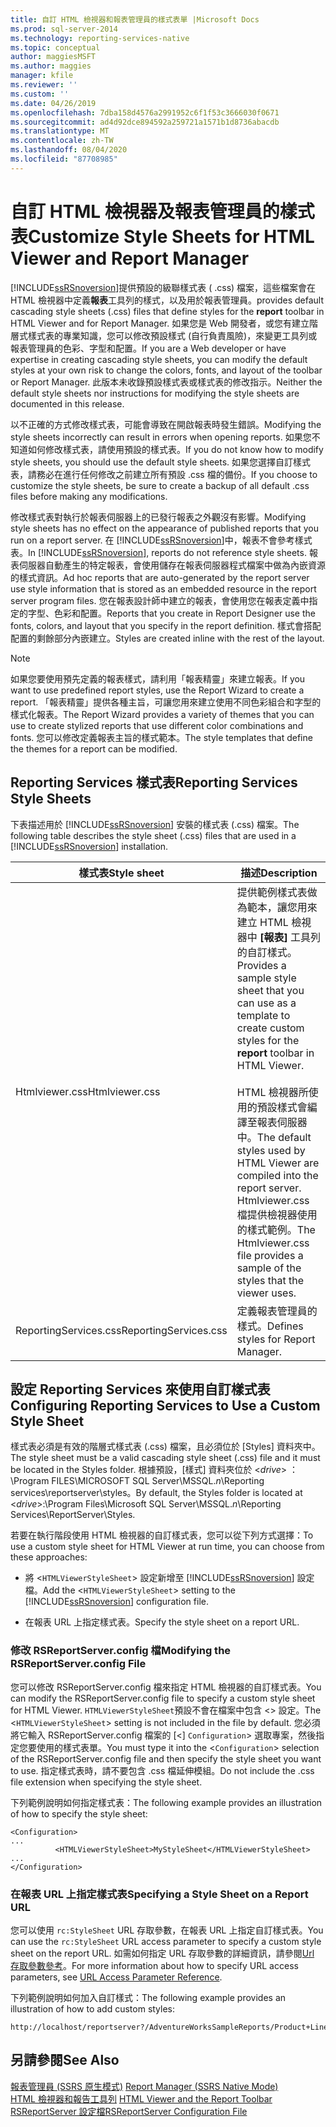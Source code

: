 ```yaml
---
title: 自訂 HTML 檢視器和報表管理員的樣式表單 |Microsoft Docs
ms.prod: sql-server-2014
ms.technology: reporting-services-native
ms.topic: conceptual
author: maggiesMSFT
ms.author: maggies
manager: kfile
ms.reviewer: ''
ms.custom: ''
ms.date: 04/26/2019
ms.openlocfilehash: 7dba158d4576a2991952c6f1f53c3666030f0671
ms.sourcegitcommit: ad4d92dce894592a259721a1571b1d8736abacdb
ms.translationtype: MT
ms.contentlocale: zh-TW
ms.lasthandoff: 08/04/2020
ms.locfileid: "87708985"
---
```

# <a name="customize-style-sheets-for-html-viewer-and-report-manager"></a><span data-ttu-id="fb0dd-102">自訂 HTML 檢視器及報表管理員的樣式表</span><span class="sxs-lookup"><span data-stu-id="fb0dd-102">Customize Style Sheets for HTML Viewer and Report Manager</span></span>
  [!INCLUDE[ssRSnoversion](../includes/ssrsnoversion-md.md)]<span data-ttu-id="fb0dd-103">提供預設的級聯樣式表 ( .css) 檔案，這些檔案會在 HTML 檢視器中定義**報表**工具列的樣式，以及用於報表管理員。</span><span class="sxs-lookup"><span data-stu-id="fb0dd-103">provides default cascading style sheets (.css) files that define styles for the **report** toolbar in HTML Viewer and for Report Manager.</span></span> <span data-ttu-id="fb0dd-104">如果您是 Web 開發者，或您有建立階層式樣式表的專業知識，您可以修改預設樣式 (自行負責風險)，來變更工具列或報表管理員的色彩、字型和配置。</span><span class="sxs-lookup"><span data-stu-id="fb0dd-104">If you are a Web developer or have expertise in creating cascading style sheets, you can modify the default styles at your own risk to change the colors, fonts, and layout of the toolbar or Report Manager.</span></span> <span data-ttu-id="fb0dd-105">此版本未收錄預設樣式表或樣式表的修改指示。</span><span class="sxs-lookup"><span data-stu-id="fb0dd-105">Neither the default style sheets nor instructions for modifying the style sheets are documented in this release.</span></span>  
  
 <span data-ttu-id="fb0dd-106">以不正確的方式修改樣式表，可能會導致在開啟報表時發生錯誤。</span><span class="sxs-lookup"><span data-stu-id="fb0dd-106">Modifying the style sheets incorrectly can result in errors when opening reports.</span></span> <span data-ttu-id="fb0dd-107">如果您不知道如何修改樣式表，請使用預設的樣式表。</span><span class="sxs-lookup"><span data-stu-id="fb0dd-107">If you do not know how to modify style sheets, you should use the default style sheets.</span></span> <span data-ttu-id="fb0dd-108">如果您選擇自訂樣式表，請務必在進行任何修改之前建立所有預設 .css 檔的備份。</span><span class="sxs-lookup"><span data-stu-id="fb0dd-108">If you choose to customize the style sheets, be sure to create a backup of all default .css files before making any modifications.</span></span>  
  
 <span data-ttu-id="fb0dd-109">修改樣式表對執行於報表伺服器上的已發行報表之外觀沒有影響。</span><span class="sxs-lookup"><span data-stu-id="fb0dd-109">Modifying style sheets has no effect on the appearance of published reports that you run on a report server.</span></span> <span data-ttu-id="fb0dd-110">在 [!INCLUDE[ssRSnoversion](../includes/ssrsnoversion-md.md)]中，報表不會參考樣式表。</span><span class="sxs-lookup"><span data-stu-id="fb0dd-110">In [!INCLUDE[ssRSnoversion](../includes/ssrsnoversion-md.md)], reports do not reference style sheets.</span></span> <span data-ttu-id="fb0dd-111">報表伺服器自動產生的特定報表，會使用儲存在報表伺服器程式檔案中做為內嵌資源的樣式資訊。</span><span class="sxs-lookup"><span data-stu-id="fb0dd-111">Ad hoc reports that are auto-generated by the report server use style information that is stored as an embedded resource in the report server program files.</span></span> <span data-ttu-id="fb0dd-112">您在報表設計師中建立的報表，會使用您在報表定義中指定的字型、色彩和配置。</span><span class="sxs-lookup"><span data-stu-id="fb0dd-112">Reports that you create in Report Designer use the fonts, colors, and layout that you specify in the report definition.</span></span> <span data-ttu-id="fb0dd-113">樣式會搭配配置的剩餘部分內嵌建立。</span><span class="sxs-lookup"><span data-stu-id="fb0dd-113">Styles are created inline with the rest of the layout.</span></span>  
  
> [!NOTE]  
>  <span data-ttu-id="fb0dd-114">如果您要使用預先定義的報表樣式，請利用「報表精靈」來建立報表。</span><span class="sxs-lookup"><span data-stu-id="fb0dd-114">If you want to use predefined report styles, use the Report Wizard to create a report.</span></span> <span data-ttu-id="fb0dd-115">「報表精靈」提供各種主旨，可讓您用來建立使用不同色彩組合和字型的樣式化報表。</span><span class="sxs-lookup"><span data-stu-id="fb0dd-115">The Report Wizard provides a variety of themes that you can use to create stylized reports that use different color combinations and fonts.</span></span> <span data-ttu-id="fb0dd-116">您可以修改定義報表主旨的樣式範本。</span><span class="sxs-lookup"><span data-stu-id="fb0dd-116">The style templates that define the themes for a report can be modified.</span></span>  
  
## <a name="reporting-services-style-sheets"></a><span data-ttu-id="fb0dd-117">Reporting Services 樣式表</span><span class="sxs-lookup"><span data-stu-id="fb0dd-117">Reporting Services Style Sheets</span></span>  
 <span data-ttu-id="fb0dd-118">下表描述用於 [!INCLUDE[ssRSnoversion](../includes/ssrsnoversion-md.md)] 安裝的樣式表 (.css) 檔案。</span><span class="sxs-lookup"><span data-stu-id="fb0dd-118">The following table describes the style sheet (.css) files that are used in a [!INCLUDE[ssRSnoversion](../includes/ssrsnoversion-md.md)] installation.</span></span>  
  
|<span data-ttu-id="fb0dd-119">樣式表</span><span class="sxs-lookup"><span data-stu-id="fb0dd-119">Style sheet</span></span>|<span data-ttu-id="fb0dd-120">描述</span><span class="sxs-lookup"><span data-stu-id="fb0dd-120">Description</span></span>|  
|-----------------|-----------------|  
|<span data-ttu-id="fb0dd-121">Htmlviewer.css</span><span class="sxs-lookup"><span data-stu-id="fb0dd-121">Htmlviewer.css</span></span>|<span data-ttu-id="fb0dd-122">提供範例樣式表做為範本，讓您用來建立 HTML 檢視器中 **[報表]** 工具列的自訂樣式。</span><span class="sxs-lookup"><span data-stu-id="fb0dd-122">Provides a sample style sheet that you can use as a template to create custom styles for the **report** toolbar in HTML Viewer.</span></span><br /><br /> <span data-ttu-id="fb0dd-123">HTML 檢視器所使用的預設樣式會編譯至報表伺服器中。</span><span class="sxs-lookup"><span data-stu-id="fb0dd-123">The default styles used by HTML Viewer are compiled into the report server.</span></span> <span data-ttu-id="fb0dd-124">Htmlviewer.css 檔提供檢視器使用的樣式範例。</span><span class="sxs-lookup"><span data-stu-id="fb0dd-124">The Htmlviewer.css file provides a sample of the styles that the viewer uses.</span></span>|  
|<span data-ttu-id="fb0dd-125">ReportingServices.css</span><span class="sxs-lookup"><span data-stu-id="fb0dd-125">ReportingServices.css</span></span>|<span data-ttu-id="fb0dd-126">定義報表管理員的樣式。</span><span class="sxs-lookup"><span data-stu-id="fb0dd-126">Defines styles for Report Manager.</span></span>|  
  
## <a name="configuring-reporting-services-to-use-a-custom-style-sheet"></a><span data-ttu-id="fb0dd-127">設定 Reporting Services 來使用自訂樣式表</span><span class="sxs-lookup"><span data-stu-id="fb0dd-127">Configuring Reporting Services to Use a Custom Style Sheet</span></span>  
 <span data-ttu-id="fb0dd-128">樣式表必須是有效的階層式樣式表 (.css) 檔案，且必須位於 [Styles] 資料夾中。</span><span class="sxs-lookup"><span data-stu-id="fb0dd-128">The style sheet must be a valid cascading style sheet (.css) file and it must be located in the Styles folder.</span></span> <span data-ttu-id="fb0dd-129">根據預設，[樣式] 資料夾位於 \<*drive*> ： \Program FILES\MICROSOFT SQL Server\MSSQL.*n*\Reporting services\reportserver\styles。</span><span class="sxs-lookup"><span data-stu-id="fb0dd-129">By default, the Styles folder is located at \<*drive*>:\Program Files\Microsoft SQL Server\MSSQL.*n*\Reporting Services\ReportServer\Styles.</span></span>  
  
 <span data-ttu-id="fb0dd-130">若要在執行階段使用 HTML 檢視器的自訂樣式表，您可以從下列方式選擇：</span><span class="sxs-lookup"><span data-stu-id="fb0dd-130">To use a custom style sheet for HTML Viewer at run time, you can choose from these approaches:</span></span>  
  
-   <span data-ttu-id="fb0dd-131">將 <`HTMLViewerStyleSheet`> 設定新增至 [!INCLUDE[ssRSnoversion](../includes/ssrsnoversion-md.md)] 設定檔。</span><span class="sxs-lookup"><span data-stu-id="fb0dd-131">Add the <`HTMLViewerStyleSheet`> setting to the [!INCLUDE[ssRSnoversion](../includes/ssrsnoversion-md.md)] configuration file.</span></span>  
  
-   <span data-ttu-id="fb0dd-132">在報表 URL 上指定樣式表。</span><span class="sxs-lookup"><span data-stu-id="fb0dd-132">Specify the style sheet on a report URL.</span></span>  
  
### <a name="modifying-the-rsreportserverconfig-file"></a><span data-ttu-id="fb0dd-133">修改 RSReportServer.config 檔</span><span class="sxs-lookup"><span data-stu-id="fb0dd-133">Modifying the RSReportServer.config File</span></span>  
 <span data-ttu-id="fb0dd-134">您可以修改 RSReportServer.config 檔來指定 HTML 檢視器的自訂樣式表。</span><span class="sxs-lookup"><span data-stu-id="fb0dd-134">You can modify the RSReportServer.config file to specify a custom style sheet for HTML Viewer.</span></span> <span data-ttu-id="fb0dd-135">`HTMLViewerStyleSheet`預設不會在檔案中包含 <> 設定。</span><span class="sxs-lookup"><span data-stu-id="fb0dd-135">The <`HTMLViewerStyleSheet`> setting is not included in the file by default.</span></span> <span data-ttu-id="fb0dd-136">您必須將它輸入 RSReportServer.config 檔案的 [<] `Configuration`> 選取專案，然後指定您要使用的樣式表單。</span><span class="sxs-lookup"><span data-stu-id="fb0dd-136">You must type it into the <`Configuration`> selection of the RSReportServer.config file and then specify the style sheet you want to use.</span></span> <span data-ttu-id="fb0dd-137">指定樣式表時，請不要包含 .css 檔延伸模組。</span><span class="sxs-lookup"><span data-stu-id="fb0dd-137">Do not include the .css file extension when specifying the style sheet.</span></span>  
  
 <span data-ttu-id="fb0dd-138">下列範例說明如何指定樣式表：</span><span class="sxs-lookup"><span data-stu-id="fb0dd-138">The following example provides an illustration of how to specify the style sheet:</span></span>  
  
```  
<Configuration>  
...  
          <HTMLViewerStyleSheet>MyStyleSheet</HTMLViewerStyleSheet>  
...  
</Configuration>  
```  
  
### <a name="specifying-a-style-sheet-on-a-report-url"></a><span data-ttu-id="fb0dd-139">在報表 URL 上指定樣式表</span><span class="sxs-lookup"><span data-stu-id="fb0dd-139">Specifying a Style Sheet on a Report URL</span></span>  
 <span data-ttu-id="fb0dd-140">您可以使用 `rc:StyleSheet` URL 存取參數，在報表 URL 上指定自訂樣式表。</span><span class="sxs-lookup"><span data-stu-id="fb0dd-140">You can use the `rc:StyleSheet` URL access parameter to specify a custom style sheet on the report URL.</span></span> <span data-ttu-id="fb0dd-141">如需如何指定 URL 存取參數的詳細資訊，請參閱[Url 存取參數參考](url-access-parameter-reference.md)。</span><span class="sxs-lookup"><span data-stu-id="fb0dd-141">For more information about how to specify URL access parameters, see [URL Access Parameter Reference](url-access-parameter-reference.md).</span></span>  
  
 <span data-ttu-id="fb0dd-142">下列範例說明如何加入自訂樣式：</span><span class="sxs-lookup"><span data-stu-id="fb0dd-142">The following example provides an illustration of how to add custom styles:</span></span>  
  
```  
http://localhost/reportserver?/AdventureWorksSampleReports/Product+Line+Sales&rs:Command=Render&rc:Stylesheet=MyStyleSheet  
```  
  
## <a name="see-also"></a><span data-ttu-id="fb0dd-143">另請參閱</span><span class="sxs-lookup"><span data-stu-id="fb0dd-143">See Also</span></span>  
 <span data-ttu-id="fb0dd-144">[報表管理員 &#40;SSRS 原生模式&#41;](../../2014/reporting-services/report-manager-ssrs-native-mode.md) </span><span class="sxs-lookup"><span data-stu-id="fb0dd-144">[Report Manager  &#40;SSRS Native Mode&#41;](../../2014/reporting-services/report-manager-ssrs-native-mode.md) </span></span>  
 <span data-ttu-id="fb0dd-145">[HTML 檢視器和報告工具列](html-viewer-and-the-report-toolbar.md) </span><span class="sxs-lookup"><span data-stu-id="fb0dd-145">[HTML Viewer and the Report Toolbar](html-viewer-and-the-report-toolbar.md) </span></span>  
 [<span data-ttu-id="fb0dd-146">RSReportServer 設定檔</span><span class="sxs-lookup"><span data-stu-id="fb0dd-146">RSReportServer Configuration File</span></span>](report-server/rsreportserver-config-configuration-file.md)  
  
  
